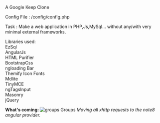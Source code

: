 A Google Keep Clone 

Config File : /config/config.php

Task : Make a web application in PHP,Js,MySql... without any/with very minimal external frameworks.

Libraries used:<br />
EzSql<br />
AngularJs<br />
HTML Purifier<br />
BootstrapCss<br />
ngloading Bar<br />
Themify Icon Fonts<br />
Mdlite<br />
TinyMCE<br />
ngTagsInput<br />
Masonry<br />
jQuery<br />

<b>What's coming: </b>
<img src="https://i.imgur.com/PmGzpWr.jpg" alt="groups" />
Groups 
<i>Moving all xhttp requests to the note8 angular provider.</i>
